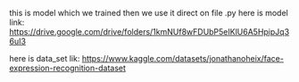 this is model which we trained then we use it direct on file .py
here is model link:     https://drive.google.com/drive/folders/1kmNUf8wFDUbP5eIKlU6A5HpipJq36uI3



here is data_set lik:   https://www.kaggle.com/datasets/jonathanoheix/face-expression-recognition-dataset
